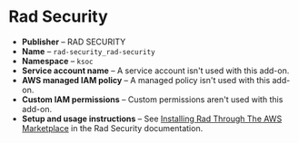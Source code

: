 # Rad Security<a name="add-on-RAD"></a>
+ **Publisher** – RAD SECURITY
+ **Name** – `rad-security_rad-security`
+ **Namespace** – `ksoc`
+ **Service account name** – A service account isn't used with this add\-on\.
+ **AWS managed IAM policy** – A managed policy isn't used with this add\-on\.
+ **Custom IAM permissions** – Custom permissions aren't used with this add\-on\.
+ **Setup and usage instructions** – See [Installing Rad Through The AWS Marketplace](https://docs.rad.security/docs/installing-ksoc-in-the-aws-marketplace) in the Rad Security documentation\.